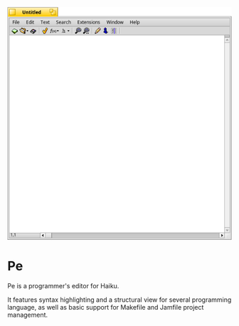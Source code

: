 ![Pe screenshot](Pe.png "Pe")

Pe
==

Pe is a programmer's editor for Haiku.

It features syntax highlighting and a structural view for several programming 
language, as well as basic support for Makefile and Jamfile project management.
